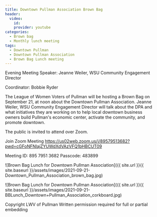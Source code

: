 ```yaml
---
title: Downtown Pullman Association Brown Bag
header:
  video:
    id:
    provider: youtube
categories:
  - Brown bag
  - Monthly lunch meeting
tags:
  - Downtown Pullman
  - Downtown Pullman Association
  - Brown Bag Lunch meeting
---
```


Evening Meeting Speaker: Jeanne Weiler, WSU Community Engagement Director

Coordinator: Bobbie Ryder

The League of Women Voters of Pullman will be hosting a Brown Bag on September 21, at noon about the Downtown Pullman Association. Jeanne Weiler, WSU Community Engagement Director will talk about the DPA and what initiatives they are working on to help local downtown business owners build Pullman's economic center, activate the community, and promote downtown.

The public is invited to attend over Zoom. 

Join Zoom Meeting
https://us02web.zoom.us/j/89579513682?pwd=cGFoNFNIajZYUWdXdVAzVFQ1bHBCUT09

Meeting ID: 895 7951 3682
Passcode: 483899


![Brown Bag Lunch for Downtown Pullman Association]({{ site.url }}{{ site.baseurl }}/assets/images/2021-09-21-Downtown_Pullman_Association_brown_bag.jpg)

![Brown Bag Lunch for Downtown Pullman Association]({{ site.url }}{{ site.baseurl }}/assets/images/2021-09-21-BBLunch_Downtown+Pullman_Association_corkboard.jpg)


Copyright LWV of Pullman
Written permission required for full or partial embedding

<!---change the title to whatever you want the post to be titled
change the ID out to the end of the youtube link https://youtu.be/r61ARK4Qv9c -->
